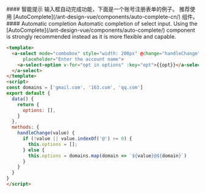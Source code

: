
<cn>
#### 智能提示
输入框自动完成功能，下面是一个账号注册表单的例子。
推荐使用 [AutoComplete](/ant-design-vue/components/auto-complete-cn/) 组件。
</cn>

<us>
#### Automatic completion
Automatic completion of select input.
Using the [AutoComplete](/ant-design-vue/components/auto-complete/) component is strongly recommended instead as it is more flexible and capable.
</us>

```html
<template>
  <a-select mode="combobox" style="width: 200px" @change="handleChange" :filterOption="false"
      placeholder="Enter the account name">
    <a-select-option v-for="opt in options" :key="opt">{{opt}}</a-select-option>
  </a-select>
</template>
<script>
const domains = ['gmail.com', '163.com', 'qq.com']
export default {
  data() {
    return {
      options: [],
    }
  },
  methods: {
    handleChange(value) {
      if (!value || value.indexOf('@') >= 0) {
        this.options = [];
      } else {
        this.options = domains.map(domain => `${value}@${domain}`)
      }
    }
  }
}
</script>
```

